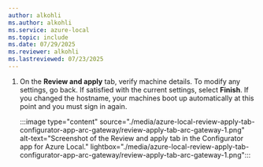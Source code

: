 ```yaml
---
author: alkohli
ms.author: alkohli
ms.service: azure-local
ms.topic: include
ms.date: 07/29/2025
ms.reviewer: alkohli
ms.lastreviewed: 07/23/2025
---
```


1. On the **Review and apply** tab, verify machine details. To modify any settings, go back. If satisfied with the current settings, select **Finish**. If you changed the hostname, your machines boot up automatically at this point and you must sign in again.

   :::image type="content" source="./media/azure-local-review-apply-tab-configurator-app-arc-gateway/review-apply-tab-arc-gateway-1.png" alt-text="Screenshot of the Review and apply tab in the Configurator app for Azure Local." lightbox="./media/azure-local-review-apply-tab-configurator-app-arc-gateway/review-apply-tab-arc-gateway-1.png":::
